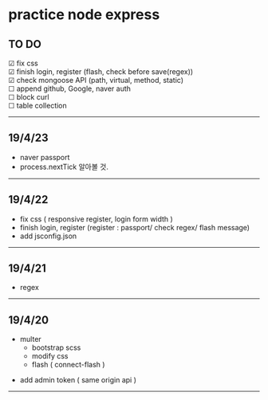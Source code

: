 # practice node express

## TO DO

&#9745; fix css <br>
&#9745; finish login, register (flash, check before save(regex)) <br>
&#9745; check mongoose API (path, virtual, method, static) <br>
&#9744; append github, Google, naver auth <br>
&#9744; block curl <br>
&#9744; table collection <br>

<hr>

## 19/4/23

- naver passport
- process.nextTick 알아볼 것.

<hr>

## 19/4/22

- fix css ( responsive register, login form width )
- finish login, register (register : passport/ check regex/ flash message)
- add jsconfig.json

<hr>

## 19/4/21

- regex

<hr>

## 19/4/20

- multer
  - bootstrap scss
  - modify css
  - flash ( connect-flash )

* add admin token ( same origin api )

<hr>
